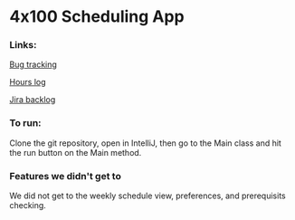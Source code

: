# 4x100 Scheduling App

### Links:

[Bug tracking](https://grovecitycollege-my.sharepoint.com/:x:/g/personal/abbottcm21_gcc_edu/EUk1wXccwPpKoWNu43gSV1cB4Ofe_uT17aIhK_wpxXE29A?e=66fi91&nav=MTVfezUyNUFCMjQ5LTMxQ0QtNEExMS04NTE1LTY0MkQyODM3ODZFNH0)

[Hours log](https://grovecitycollege-my.sharepoint.com/:x:/g/personal/abbottcm21_gcc_edu/EUk1wXccwPpKoWNu43gSV1cB4Ofe_uT17aIhK_wpxXE29A?e=6UfEzi&nav=MTVfezU0MEIxMUI5LTE5RTctNDFEMS1CM0EwLTYwQkEwM0VDNjQzQ30)

[Jira backlog](https://4x100-gcc.atlassian.net/jira/software/projects/X4100/boards/2/backlog)

### To run:

Clone the git repository, open in IntelliJ, then go to the Main class and hit the run button on the Main method.

### Features we didn't get to

We did not get to the weekly schedule view, preferences, and prerequisits checking.